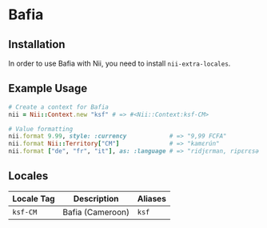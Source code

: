 <!-- This file has been generated. Source: languages/_template.md.erb -->

# Bafia

## Installation

In order to use Bafia with Nii, you need to install `nii-extra-locales`.

## Example Usage

``` ruby
# Create a context for Bafia
nii = Nii::Context.new "ksf" # => #<Nii::Context:ksf-CM>

# Value formatting
nii.format 9.99, style: :currency            # => "9,99 FCFA"
nii.format Nii::Territory["CM"]              # => "kamɛrún"
nii.format ["de", "fr", "it"], as: :language # => "ridjɛrman, ripɛrɛsǝ́, riitalyɛ́n"
```


## Locales

<table>
  <thead>
    <tr>
      <th>Locale Tag</th>
      <th>Description</th>
      <th>Aliases</th>
    </tr>
  </thead>
  <tbody>
    <tr>
      <td><code>ksf-CM</code></td>
      <td>Bafia (Cameroon)</td>
      <td><code>ksf</code></td>
    </tr>
  </tbody>
</table>


